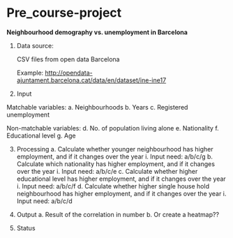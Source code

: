 # Pre_course-project
**Neighbourhood demography vs. unemployment in Barcelona**

1.	Data source:

	CSV files from open data Barcelona
  
	Example: http://opendata-ajuntament.barcelona.cat/data/en/dataset/ine-ine17

2.	Input

Matchable variables:
  a.	Neighbourhoods
  b.	Years
  c.	Registered unemployment
  
Non-matchable variables:
  d.	No. of population living alone
  e.	Nationality
  f.	Educational level
  g.	Age

3.	Processing
a.	Calculate whether younger neighbourhood has higher employment, and if it changes over the year
i.	Input need: a/b/c/g
b.	Calculate which nationality has higher employment, and if it changes over the year
i.	Input need: a/b/c/e
c.	Calculate whether higher educational level has higher employment, and if it changes over the year
i.	Input need: a/b/c/f
d.	Calculate whether higher single house hold neighbourhood has higher employment, and if it changes over the year
i.	Input need: a/b/c/d

4.	Output
a.	Result of the correlation in number
b.	Or create a heatmap??

5.	Status
